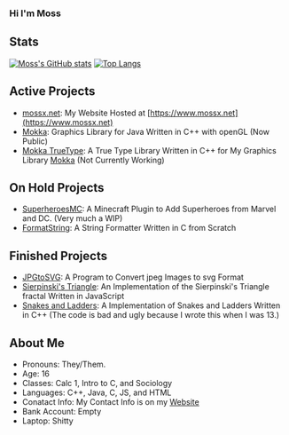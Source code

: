 ### Hi I'm Moss

## Stats
[![Moss's GitHub stats](https://github-readme-stats.vercel.app/api?username=mossx-dev&hide=contribs&exclude_repo=github-stats&theme=tokyonight&show_icons=true&line_height=24&include_all_commits=true)](https://github.com/anuraghazra/github-readme-stats)
[![Top Langs](https://github-readme-stats.vercel.app/api/top-langs/?username=mossx-dev&layout=compact&theme=tokyonight&langs_count=6)](https://github.com/anuraghazra/github-readme-stats)
<br>



## Active Projects
 - [mossx.net](https://github.com/mossx-dev/mossx.net): My Website Hosted at [https://www.mossx.net](https://www.mossx.net)
 - [Mokka](https://github.com/mossx-dev/Mokka): Graphics Library for Java Written in C++ with openGL (Now Public)
 - [Mokka TrueType](https://github.com/mossx-dev/Mokka-TrueType): A True Type Library Written in C++ for My Graphics Library [Mokka](https://github.com/mossx-dev/Mokka) (Not Currently Working)

## On Hold Projects
 - [SuperheroesMC](https://github.com/mossx-dev/SuperheroesMC): A Minecraft Plugin to Add Superheroes from Marvel and DC. (Very much a WIP)
 - [FormatString](https://github.com/mossx-dev/FormatString): A String Formatter Written in C from Scratch

## Finished Projects
 - [JPGtoSVG](https://github.com/mossx-dev/JPGtoSVG): A Program to Convert jpeg Images to svg Format
 - [Sierpinski's Triangle](https://github.com/mossx-dev/Sierpinskis-triangle): An Implementation of the Sierpinski's Triangle fractal Written in JavaScript
 - [Snakes and Ladders](https://github.com/mossx-dev/Snakes): A Implementation of Snakes and Ladders Written in C++ (The code is bad and ugly because I wrote this when I was 13.)

## About Me
 - Pronouns: They/Them. 
 - Age: 16  
 - Classes: Calc 1, Intro to C, and Sociology
 - Languages: C++, Java, C, JS, and HTML
 - Conatact Info: My Contact Info is on my [Website](https://www.mossx.net/contact)
 - Bank Account: Empty
 - Laptop: Shitty

<!--
**mossx-dev/mossx-dev** is a ✨ _special_ ✨ repository because its `README.md` (this file) appears on your GitHub profile.

Here are some ideas to get you started:

- 🔭 I’m currently working on ...
- 🌱 I’m currently learning ...
- 👯 I’m looking to collaborate on ...
- 🤔 I’m looking for help with ...
- 💬 Ask me about ...
- 📫 How to reach me: ...
- 😄 Pronouns: ...
- ⚡ Fun fact: ...
-->
